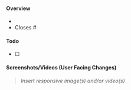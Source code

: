 #### Overview

-
- Closes #

#### Todo

- [ ]

#### Screenshots/Videos (User Facing Changes)

> _Insert responsive image(s) and/or video(s)_

